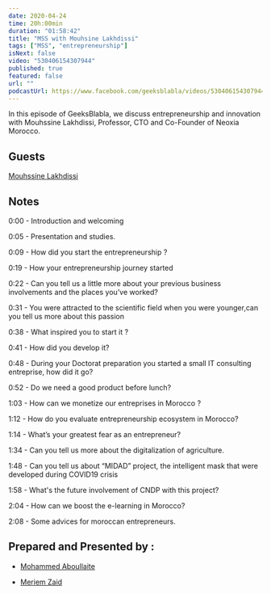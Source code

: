 ```yaml
---
date: 2020-04-24
time: 20h:00min
duration: "01:58:42"
title: "MSS with Mouhsine Lakhdissi"
tags: ["MSS", "entrepreneurship"]
isNext: false
video: "530406154307944"
published: true
featured: false
url: ""
podcastUrl: https://www.facebook.com/geeksblabla/videos/530406154307944/
---
```


In this episode of GeeksBlabla, we discuss entrepreneurship and innovation with Mouhssine Lakhdissi, Professor, CTO and Co-Founder of Neoxia Morocco.

## Guests

[Mouhssine Lakhdissi](https://www.facebook.com/mouhsine.lakhdissi)


## Notes

0:00 - Introduction and welcoming

0:05 - Presentation and studies.

0:09 - How did you start the entrepreneurship ?

0:19 - How your entrepreneurship journey started

0:22 - Can you tell us a little more about your previous business involvements and the places you’ve worked?

0:31 - You were attracted to the scientific field when you were younger,can you tell us more about this passion 

0:38 - What inspired you to start it ? 

0:41 - How did you develop it?

0:48 - During your Doctorat preparation you started a small IT consulting entreprise, how did it go?

0:52 - Do we need a good product before lunch?

1:03 - How can we monetize our entreprises in Morocco ?

1:12 - How do  you evaluate entrepreneurship ecosystem in Morocco?

1:14 - What’s your greatest fear as an entrepreneur?

1:34 - Can you tell us more about the digitalization of agriculture.

1:48 - Can you tell us about “MIDAD” project, the intelligent mask that were developed during COVID19 crisis

1:58 - What's the future involvement of CNDP with this project?

2:04 - How can we boost the e-learning in Morocco?

2:08 - Some advices for moroccan entrepreneurs.





## Prepared and Presented by :

- [Mohammed Aboullaite](https://www.facebook.com/aboullaite)

- [Meriem Zaid](https://www.facebook.com/MeriemZaid)

